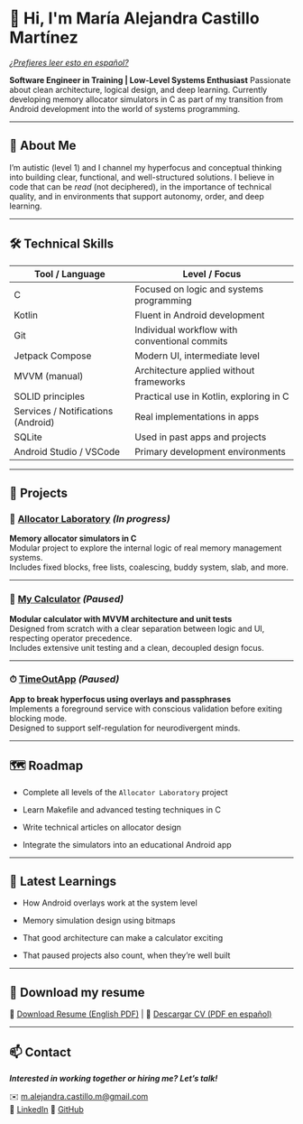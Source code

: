 # 👋 Hi, I'm María Alejandra Castillo Martínez

[*¿Prefieres leer esto en español?*](README.es.md)

**Software Engineer in Training \|  Low-Level Systems Enthusiast**
Passionate about clean architecture, logical design, and deep learning. Currently developing memory allocator simulators in C as part of my transition from Android development into the world of systems programming.

---

## 🧠 About Me

I’m autistic (level 1) and I channel my hyperfocus and conceptual thinking into building clear, functional, and well-structured solutions. I believe in code that can be _read_ (not deciphered), in the importance of technical quality, and in environments that support autonomy, order, and deep learning.

---

## 🛠 Technical Skills

|Tool / Language|Level / Focus|
|---|---|
|C|Focused on logic and systems programming|
|Kotlin|Fluent in Android development|
|Git|Individual workflow with conventional commits|
|Jetpack Compose|Modern UI, intermediate level|
|MVVM (manual)|Architecture applied without frameworks|
|SOLID principles|Practical use in Kotlin, exploring in C|
|Services / Notifications (Android)|Real implementations in apps|
|SQLite|Used in past apps and projects|
|Android Studio / VSCode|Primary development environments|

---

## 🚀 Projects

### 🔢 [Allocator Laboratory](https://github.com/AlejandraCastillo/AllocatorLaboratory) _(In progress)_

**Memory allocator simulators in C**  
Modular project to explore the internal logic of real memory management systems.  
Includes fixed blocks, free lists, coalescing, buddy system, slab, and more.

---

### 🧮 [My Calculator](https://github.com/AlejandraCastillo/MyCalculator) _(Paused)_

**Modular calculator with MVVM architecture and unit tests**  
Designed from scratch with a clear separation between logic and UI, respecting operator precedence.  
Includes extensive unit testing and a clean, decoupled design focus.

---

### ⏱ [TimeOutApp](https://github.com/AlejandraCastillo/TimeOutApp) _(Paused)_

**App to break hyperfocus using overlays and passphrases**  
Implements a foreground service with conscious validation before exiting blocking mode.  
Designed to support self-regulation for neurodivergent minds.

---

## 🗺 Roadmap

- Complete all levels of the `Allocator Laboratory` project
    
- Learn Makefile and advanced testing techniques in C
    
- Write technical articles on allocator design
    
- Integrate the simulators into an educational Android app
    

---

## 🧪 Latest Learnings

- How Android overlays work at the system level
    
- Memory simulation design using bitmaps
    
- That good architecture can make a calculator exciting
    
- That paused projects also count, when they’re well built
    

---

## 📁 Download my resume

📄 [Download Resume (English PDF)](Documents/AlejandraCastillo_Resume.pdf) \|  📄 [Descargar CV (PDF en español)](Documents/AlejandraCastillo_CV.pdf)

---

## 📫 Contact

***Interested in working together or hiring me? Let’s talk!***

✉️ [m.alejandra.castillo.m@gmail.com](mailto:m.alejandra.castillo.m@gmail.com)  
💼 [LinkedIn](www.linkedin.com/in/alecas17)
🐙 [GitHub](https://github.com/AlejandraCastillo)
